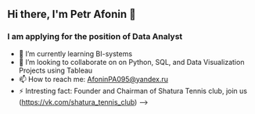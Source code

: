 ## Hi there, I'm Petr Afonin 👋
### I am applying for the position of Data Analyst

- 🌱 I’m currently learning BI-systems
- 👯 I’m looking to collaborate on on Python, SQL, and Data Visualization Projects using Tableau
- 📫 How to reach me: AfoninPA095@yandex.ru
- ⚡ Intresting fact: Founder and Chairman of Shatura Tennis club, join us (https://vk.com/shatura_tennis_club)
-->
